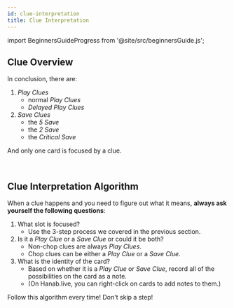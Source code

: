```yaml
---
id: clue-interpretation
title: Clue Interpretation
---
```


import BeginnersGuideProgress from '@site/src/beginnersGuide.js';

<BeginnersGuideProgress part="32" />

## Clue Overview

In conclusion, there are:

<!-- lint disable list-item-content-indent -->

1. *Play Clues*
    - normal *Play Clues*
    - *Delayed Play Clues*
1. *Save Clues*
    - the *5 Save*
    - the *2 Save*
    - the *Critical Save*

<!-- lint enable list-item-content-indent -->

And only one card is focused by a clue.

<br />

## Clue Interpretation Algorithm

When a clue happens and you need to figure out what it means, **always ask yourself the following questions**:

<!-- lint disable list-item-content-indent -->

1. What slot is focused?
    - Use the 3-step process we covered in the previous section.
1. Is it a *Play Clue* or a *Save Clue* or could it be both?
    - Non-chop clues are always *Play Clues*.
    - Chop clues can be either a *Play Clue* or a *Save Clue*.
1. What is the identity of the card?
    - Based on whether it is a *Play Clue* or *Save Clue*, record all of the possibilities on the card as a note.
    - (On Hanab.live, you can right-click on cards to add notes to them.)

<!-- lint enable list-item-content-indent -->

Follow this algorithm every time! Don't skip a step!
